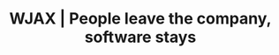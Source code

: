---
layout: post
title:  "WJAX | People leave the company, software stays"
language: German
type: Talk
tags:
content_pieces: 
    - type: youtube
      url: https://www.youtube.com/embed/kKP6qsiG6rY
    - type: speakerdeck
      url: https://speakerdeck.com/player/767daf265e97452695a7a58987768506
---